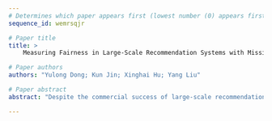 ```yaml
--- 
# Determines which paper appears first (lowest number (0) appears first)
sequence_id: wemrsqjr

# Paper title 
title: >
	Measuring Fairness in Large-Scale Recommendation Systems with Missing Labels

# Paper authors 
authors: "Yulong Dong; Kun Jin; Xinghai Hu; Yang Liu"

# Paper abstract 
abstract: "Despite the commercial success of large-scale recommendation systems, people have recently raised concerns about the social responsibility of them, where fairness is one of the most important aspects. Accurate measurement of fairness metrics is vital for trustworthy fairness monitoring and diagnosis. But since most of these large recommendation systems do not have ground truths on the users' preferences on items never recommended to them, the systems suffer from the prevalence of missing ground truth labels on user-item pairs, and it poses significant challenges to accurate fairness metric measurements. Our work proposes a natural and efficient approach that addresses these issues caused by such missing labels, where we leverage the random traffic as a probe to the dataset with missing labels. We show both theoretically and numerically on real-world  data that our approach is efficient and necessary."

--- 
```

